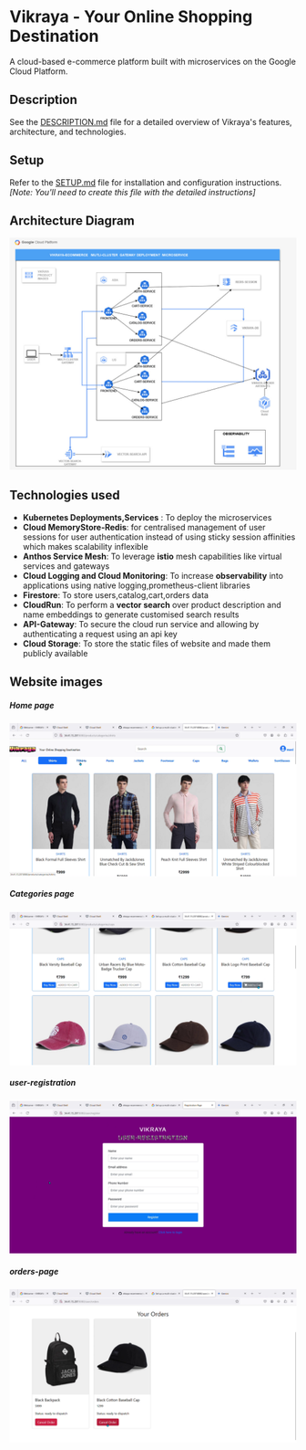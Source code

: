 # Vikraya - Your Online Shopping Destination

A cloud-based e-commerce platform built with microservices on the Google Cloud Platform. 

## Description

See the [DESCRIPTION.md](Description.md) file for a detailed overview of Vikraya's features, architecture, and technologies.

## Setup

Refer to the [SETUP.md](setup.md) file for installation and configuration instructions. *[Note: You'll need to create this file with the detailed instructions]*

## Architecture Diagram 
![VIKRAYA-ARCHITECTURE](./img/vikraya-architecture.jpg)
## Technologies used
*  **Kubernetes Deployments,Services**   :  To deploy the microservices
*  **Cloud MemoryStore-Redis**: for centralised management of user sessions  for user authentication instead of using sticky session affinities which makes scalability inflexible
*  **Anthos Service Mesh**: To leverage **istio** mesh capabilities like virtual services and gateways
*  **Cloud Logging and Cloud Monitoring**:  To increase **observability** into applications using  native  logging,prometheus-client libraries
*  **Firestore**:  To store users,catalog,cart,orders data
*  **CloudRun**:  To perform a **vector search** over product description and name embeddings to generate customised search results
*  **API-Gateway**: To secure the cloud run service and allowing by authenticating a request  using an api key
*  **Cloud Storage**: To store the static files of website and made them publicly available

## Website images
##### Home page
![VIKRAYA-HOME-PAGE](./img/home-page.png)
##### Categories page
![VIKRAYA-CATEGORIES-CAPS](./img/caps-category.png)
##### user-registration 
![VIKRAYA-USER-REGISTRATION](./img/user-registration.png)
##### orders-page
![VIKRAYA-ORDERS-PAGE](./img/orders.png)












